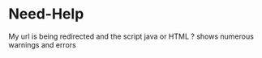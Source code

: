 # Need-Help
My url is being redirected and the script java or HTML ? shows numerous warnings and errors
